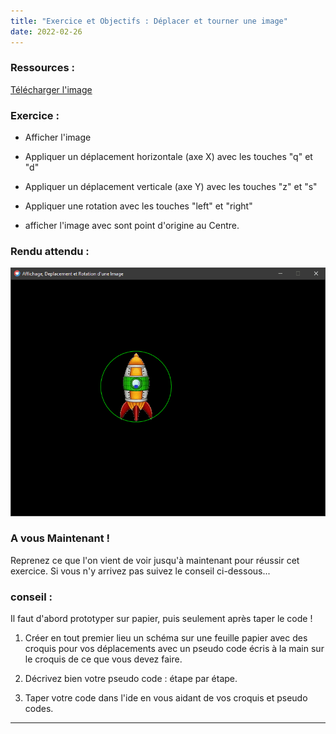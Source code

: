 ```yaml
---
title: "Exercice et Objectifs : Déplacer et tourner une image"
date: 2022-02-26
---
```


### Ressources :

[Télécharger l'image](https://www.dropbox.com/s/rvztza4c2c8913a/vaisseau.png?dl=0)  

### Exercice :

- Afficher l'image

- Appliquer un déplacement horizontale (axe X) avec les touches "q" et "d"

- Appliquer un déplacement verticale (axe Y) avec les touches "z" et "s"

- Appliquer une rotation avec les touches "left" et "right"

- afficher l'image avec sont point d'origine au Centre.

### Rendu attendu :

![](images/Mini_Tp_deplacer_et_tourner_image.gif)

### A vous Maintenant !

Reprenez ce que l'on vient de voir jusqu'à maintenant pour réussir cet exercice. Si vous n'y arrivez pas suivez le conseil ci-dessous...

### conseil :

Il faut d'abord prototyper sur papier, puis seulement après taper le code !

1. Créer en tout premier lieu un schéma sur une feuille papier avec des croquis pour vos déplacements avec un pseudo code écris à la main sur le croquis de ce que vous devez faire.

3. Décrivez bien votre pseudo code : étape par étape.

5. Taper votre code dans l'ide en vous aidant de vos croquis et pseudo codes.

* * *
